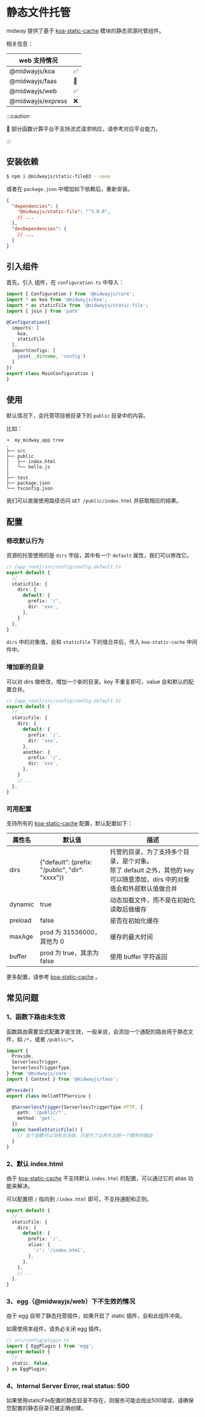 # 静态文件托管

midway 提供了基于 [koa-static-cache](https://github.com/koajs/static-cache) 模块的静态资源托管组件。

相关信息：

| web 支持情况      |      |
| ----------------- | ---- |
| @midwayjs/koa     | ✅    |
| @midwayjs/faas    | 💬    |
| @midwayjs/web     | ✅    |
| @midwayjs/express | ❌    |

:::caution

💬 部分函数计算平台不支持流式请求响应，请参考对应平台能力。

:::



## 安装依赖

```bash
$ npm i @midwayjs/static-file@3 --save
```

或者在 `package.json` 中增加如下依赖后，重新安装。

```json
{
  "dependencies": {
    "@midwayjs/static-file": "^3.0.0",
    // ...
  },
  "devDependencies": {
    // ...
  }
}
```



## 引入组件


首先，引入 组件，在 `configuration.ts` 中导入：

```typescript
import { Configuration } from '@midwayjs/core';
import * as koa from '@midwayjs/koa';
import * as staticFile from '@midwayjs/static-file';
import { join } from 'path'

@Configuration({
  imports: [
    koa,
    staticFile
  ],
  importConfigs: [
    join(__dirname, 'config')
  ]
})
export class MainConfiguration {
}
```



## 使用

默认情况下，会托管项目根目录下的 `public` 目录中的内容。

比如：

```
➜  my_midway_app tree
.
├── src
├── public
|   ├── index.html
│   └── hello.js
│
├── test
├── package.json
└── tsconfig.json
```

我们可以直接使用路径访问 `GET /public/index.html` 并获取相应的结果。



## 配置

### 修改默认行为

资源的托管使用的是 `dirs` 字段，其中有一个 `default` 属性，我们可以修改它。

```typescript
// {app_root}/src/config/config.default.ts
export default {
  // ...
  staticFile: {
    dirs: {
      default: {
        prefix: '/',
        dir: 'xxx',
      },
    }
  },
}
```

`dirs` 中的对象值，会和 `staticFile` 下的值合并后，传入 `koa-static-cache` 中间件中。

### 增加新的目录

可以对 dirs 做修改，增加一个新的目录。key 不重复即可，value 会和默认的配置合并。

```typescript
// {app_root}/src/config/config.default.ts
export default {
  // ...
  staticFile: {
    dirs: {
      default: {
        prefix: '/',
        dir: 'xxx',
      },
      another: {
        prefix: '/',
        dir: 'xxx',
      },
    }
    // ...
  },
}
```



### 可用配置

支持所有的 [koa-static-cache](https://github.com/koajs/static-cache) 配置，默认配置如下：

| 属性名  | 默认值                                          | 描述                                                         |
| ------- | ----------------------------------------------- | ------------------------------------------------------------ |
| dirs    | {"default": {prefix: "/public", "dir": "xxxx"}} | 托管的目录，为了支持多个目录，是个对象。<br />除了 default 之外，其他的 key 可以随意添加，dirs 中的对象值会和外部默认值做合并 |
| dynamic | true                                            | 动态加载文件，而不是在初始化读取后做缓存                     |
| preload | false                                           | 是否在初始化缓存                                             |
| maxAge  | prod 为 31536000，其他为 0                      | 缓存的最大时间                                               |
| buffer  | prod 为 true，其余为 false                      | 使用 buffer 字符返回                                         |

更多配置，请参考 [koa-static-cache](https://github.com/koajs/static-cache) 。



## 常见问题

### 1、函数下路由未生效

函数路由需要显式配置才能生效，一般来说，会添加一个通配的路由用于静态文件，如 `/*`，或者 `/public/*`。

```typescript
import {
  Provide,
  ServerlessTrigger,
  ServerlessTriggerType,
} from '@midwayjs/core';
import { Context } from '@midwayjs/faas';

@Provide()
export class HelloHTTPService {

  @ServerlessTrigger(ServerlessTriggerType.HTTP, {
    path: '/public/*',
    method: 'get',
  })
  async handleStaticFile() {
    // 这个函数可以没有方法体，只是为了让网关注册一个额外的路由
  }
}

```



### 2、默认 index.html

由于  [koa-static-cache](https://github.com/koajs/static-cache)  不支持默认 `index.html` 的配置，可以通过它的 alias 功能来解决。

可以配置把 `/` 指向到 `/index.html` 即可，不支持通配和正则。

```typescript
export default {
  // ...
  staticFile: {
    dirs: {
      default: {
        prefix: '/',
        alias: {
          '/': '/index.html',
        },
      },
    },
    // ...
  },
}
```



### 3、egg（@midwayjs/web）下不生效的情况

由于 egg  自带了静态托管插件，如果开启了 static 插件，会和此组件冲突。

如需使用本组件，请务必关闭 egg 插件。

```typescript
// src/config/plugin.ts
import { EggPlugin } from 'egg';
export default {
  // ...
  static: false,
} as EggPlugin;
```

### 4、Internal Server Error, real status: 500

如果使用staticFile配置的静态目录不存在，则服务可能会抛出500错误，请确保您配置的静态目录已被正确创建。
